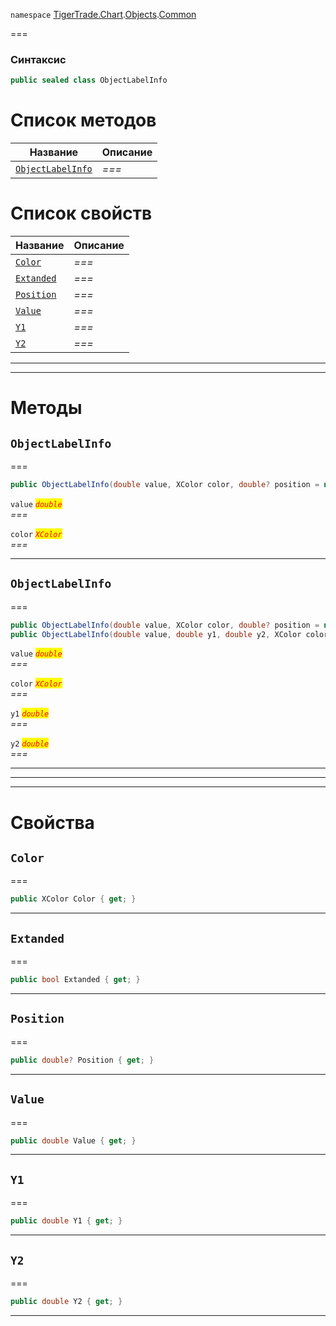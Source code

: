 
`namespace` [TigerTrade.Chart](../../../TigerTrade.Chart.md).[Objects](../../../TigerTrade.Chart/Objects.md).[Common](../../../TigerTrade.Chart/Objects/Common.md)


===

### Синтаксис
```csharp
public sealed class ObjectLabelInfo
```


# Список методов
| Название | Описание |
| --- | --- |
| [`ObjectLabelInfo`](#method-objectlabelinfo) | *===* |

# Список свойств
| Название | Описание |
| --- | --- |
| [`Color`](#property-color) | *===* |
| [`Extanded`](#property-extanded) | *===* |
| [`Position`](#property-position) | *===* |
| [`Value`](#property-value) | *===* |
| [`Y1`](#property-y1) | *===* |
| [`Y2`](#property-y2) | *===* |





***  
***  
# Методы

## `ObjectLabelInfo`<a href="method-objectlabelinfo" id="method-objectlabelinfo"></a>
===
```csharp
public ObjectLabelInfo(double value, XColor color, double? position = null)
```

`value` <mark style="color:red;">*`double`*</mark>  
 *===*  

`color` <mark style="color:red;">*`XColor`*</mark>  
 *===*  


***  

## `ObjectLabelInfo`<a href="method-objectlabelinfo" id="method-objectlabelinfo"></a>
===
```csharp
public ObjectLabelInfo(double value, XColor color, double? position = null)
public ObjectLabelInfo(double value, double y1, double y2, XColor color)
```

`value` <mark style="color:red;">*`double`*</mark>  
 *===*  

`color` <mark style="color:red;">*`XColor`*</mark>  
 *===*  

`y1` <mark style="color:red;">*`double`*</mark>  
 *===*  

`y2` <mark style="color:red;">*`double`*</mark>  
 *===*  


***  
***  
 ***  
# Свойства

## `Color`<a href="property-color" id="property-color"></a>
===
```csharp
public XColor Color { get; }
```  
***

## `Extanded`<a href="property-extanded" id="property-extanded"></a>
===
```csharp
public bool Extanded { get; }
```  
***

## `Position`<a href="property-position" id="property-position"></a>
===
```csharp
public double? Position { get; }
```  
***

## `Value`<a href="property-value" id="property-value"></a>
===
```csharp
public double Value { get; }
```  
***

## `Y1`<a href="property-y1" id="property-y1"></a>
===
```csharp
public double Y1 { get; }
```  
***

## `Y2`<a href="property-y2" id="property-y2"></a>
===
```csharp
public double Y2 { get; }
```  
***

